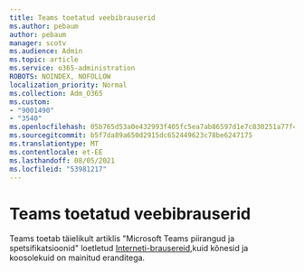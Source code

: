 ```yaml
---
title: Teams toetatud veebibrauserid
ms.author: pebaum
author: pebaum
manager: scotv
ms.audience: Admin
ms.topic: article
ms.service: o365-administration
ROBOTS: NOINDEX, NOFOLLOW
localization_priority: Normal
ms.collection: Adm_O365
ms.custom:
- "9001490"
- "3540"
ms.openlocfilehash: 05b765d53a0e432993f405fc5ea7ab86597d1e7c830251a77f4167a536d2b7dc
ms.sourcegitcommit: b5f7da89a650d2915dc652449623c78be6247175
ms.translationtype: MT
ms.contentlocale: et-EE
ms.lasthandoff: 08/05/2021
ms.locfileid: "53981217"
---
```

# <a name="teams-supported-web-browsers"></a>Teams toetatud veebibrauserid

Teams toetab täielikult artiklis "Microsoft Teams piirangud ja spetsifikatsioonid" loetletud [Interneti-brausereid,](https://docs.microsoft.com/microsoftteams/limits-specifications-teams#browsers)kuid kõnesid ja koosolekuid on mainitud eranditega.